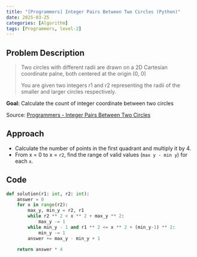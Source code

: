 ```yaml
---
title: "[Programmers] Integer Pairs Between Two Circles (Python)"
date: 2025-03-25
categories: [Algorithm]
tags: [Programmers, level-2]
---
```


## Problem Description

> Two circles with different radii are drawn on a 2D Cartesian coordinate palne,
> both centered at the origin (0, 0)
>
> You are given two integers r1 and r2 representing the radii of the smaller and larger circles respectively.

**Goal:** Calculate the count of integer coordinate between two circles 

Source: [Programmers - Integer Pairs Between Two Circles](https://school.programmers.co.kr/learn/courses/30/lessons/181187)


## Approach

- Calculate the number of points in the first quadrant and multiply it by 4.
- From x = 0 to x = `r2`, find the range of valid values (`max y - min y`) for each `x`.


## Code

```python
def solution(r1: int, r2: int):
    answer = 0
    for x in range(r2):
        max_y, min_y = r2, r1
        while r2 ** 2 < x ** 2 + max_y ** 2:
            max_y -= 1
        while min_y - 1 and r1 ** 2 <= x ** 2 + (min_y-1) ** 2:
            min_y -= 1
        answer += max_y - min_y + 1

    return answer * 4
```
